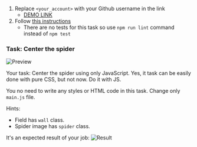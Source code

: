 1. Replace `<your_account>` with your Github username in the link
   - [DEMO LINK](https://bogdana18.github.io/js_center_spider_DOM/)
2. Follow [this instructions](https://mate-academy.github.io/layout_task-guideline/)
   - There are no tests for this task so use `npm run lint` command instead of `npm test`

### Task: Center the spider

![Preview](./src/images/preview.png)

Your task: Center the spider using only JavaScript. Yes, it task can be easily done with pure CSS, but not now. Do it with JS.

You no need to write any styles or HTML code in this task. Change only `main.js` file.

Hints:

- Field has `wall` class.
- Spider image has `spider` class.

It's an expected result of your job:
![Result](./src/images/result.png)
